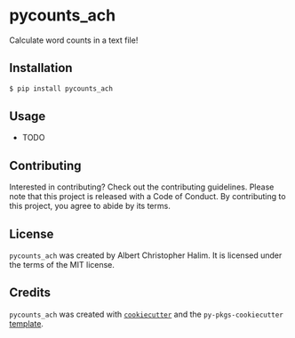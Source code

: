# pycounts_ach

Calculate word counts in a text file!

## Installation

```bash
$ pip install pycounts_ach
```

## Usage

- TODO

## Contributing

Interested in contributing? Check out the contributing guidelines. Please note that this project is released with a Code of Conduct. By contributing to this project, you agree to abide by its terms.

## License

`pycounts_ach` was created by Albert Christopher Halim. It is licensed under the terms of the MIT license.

## Credits

`pycounts_ach` was created with [`cookiecutter`](https://cookiecutter.readthedocs.io/en/latest/) and the `py-pkgs-cookiecutter` [template](https://github.com/py-pkgs/py-pkgs-cookiecutter).
